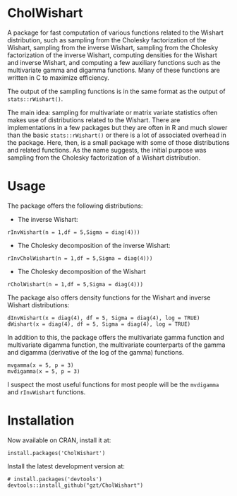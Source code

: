 
<!-- README.md is generated from README.Rmd. Please edit that file -->
CholWishart
===========

A package for fast computation of various functions related to the Wishart distribution, such as sampling from the Cholesky factorization of the Wishart, sampling from the inverse Wishart, sampling from the Cholesky factorization of the inverse Wishart, computing densities for the Wishart and inverse Wishart, and computing a few auxiliary functions such as the multivariate gamma and digamma functions. Many of these functions are written in C to maximize efficiency.

The output of the sampling functions is in the same format as the output of `stats::rWishart()`.

The main idea: sampling for multivariate or matrix variate statistics often makes use of distributions related to the Wishart. There are implementations in a few packages but they are often in R and much slower than the basic `stats::rWishart()` or there is a lot of associated overhead in the package. Here, then, is a small package with some of those distributions and related functions. As the name suggests, the initial purpose was sampling from the Cholesky factorization of a Wishart distribution.

Usage
=====

The package offers the following distributions:

-   The inverse Wishart:

<!-- -->

    rInvWishart(n = 1,df = 5,Sigma = diag(4)))

-   The Cholesky decomposition of the inverse Wishart:

<!-- -->

    rInvCholWishart(n = 1,df = 5,Sigma = diag(4)))

-   The Cholesky decomposition of the Wishart

<!-- -->

    rCholWishart(n = 1,df = 5,Sigma = diag(4)))

The package also offers density functions for the Wishart and inverse Wishart distributions:

    dInvWishart(x = diag(4), df = 5, Sigma = diag(4), log = TRUE)
    dWishart(x = diag(4), df = 5, Sigma = diag(4), log = TRUE)

In addition to this, the package offers the multivariate gamma function and multivariate digamma function, the multivariate counterparts of the gamma and digamma (derivative of the log of the gamma) functions.

    mvgamma(x = 5, p = 3)
    mvdigamma(x = 5, p = 3)

I suspect the most useful functions for most people will be the `mvdigamma` and `rInvWishart` functions.

Installation
============

Now available on CRAN, install it at:

    install.packages('CholWishart')

Install the latest development version at:

    # install.packages('devtools')
    devtools::install_github("gzt/CholWishart")
